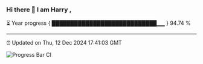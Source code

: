 ### Hi there 👋 I am Harry , 

⏳ Year progress { ████████████████████████████▁▁ } 94.74 %

---

⏰ Updated on Thu, 12 Dec 2024 17:41:03 GMT

![Progress Bar CI](https://github.com/duykhang68/duykhang68/workflows/Progress%20Bar%20CI/badge.svg)
